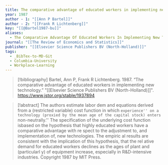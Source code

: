 ```yaml
---
title: The comparative advantage of educated workers in implementing new technology
year: 1987
author - 1: "[[Ann P Bartel]]"
author - 2: "[[Frank R Lichtenberg]]"
key: "[[@Bartel1987-bu]]"
aliases:
  - The Comparative Advantage Of Educated Workers In Implementing New Technology
journal: "[[The Review of Economics and Statistics]]"
publisher: "[[Elsevier Science Publishers BV (North-Holland)]]"
tags:
  - _BibTex-to-MD-Git
  - Columbia-University
  - Workplace-Learning
---
```


> [!bibliography]
> Bartel, Ann P, Frank R Lichtenberg. 1987. “The comparative advantage of educated workers in implementing new technology.” "[[Elsevier Science Publishers BV (North-Holland)]]". https://www.jstor.org/stable/1937894

> [!abstract]
> The authors estimate labor dem and equations derived from a (restricted variable) cost function in which ``experience'' on a technology (proxied by the mean age of the capital stock) enters ``non-neutrally.'' The specification of the underlying cost function isbased on the hypothesis that highly educated workers have a comparative advantage with re spect to the adjustment to, and implementation of, new technologies. The empiric al results are consistent with the implication of this hypothesis, that the rel ative demand for educated workers declines as the ages of plant and (particularl y) of equipment increase, especially in R&D-intensive industries. Copyright 1987 by MIT Press.